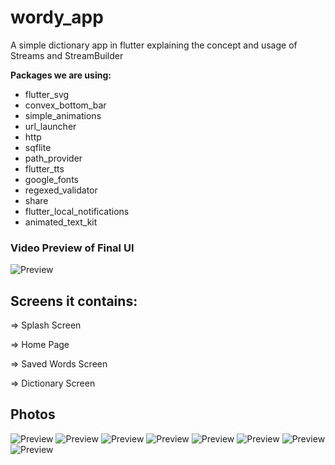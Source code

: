 # wordy_app

A simple dictionary app in flutter explaining the concept and usage of Streams and StreamBuilder

**Packages we are using:**

- flutter_svg
- convex_bottom_bar
- simple_animations
- url_launcher
- http
- sqflite
- path_provider
- flutter_tts
- google_fonts
- regexed_validator
- share
- flutter_local_notifications
- animated_text_kit


### Video Preview of Final UI

![Preview](https://github.com/YunusEmreAlps/Flutter_Wordy_App/blob/master/wordy_app/ss/wordy.gif)

## Screens it contains:

=> Splash Screen

=> Home Page

=> Saved Words Screen

=> Dictionary Screen


## Photos
![Preview](https://github.com/YunusEmreAlps/Flutter_Wordy_App/blob/master/wordy_app/ss/1.jpg)
![Preview](https://github.com/YunusEmreAlps/Flutter_Wordy_App/blob/master/wordy_app/ss/2.jpg)
![Preview](https://github.com/YunusEmreAlps/Flutter_Wordy_App/blob/master/wordy_app/ss/3.jpg)
![Preview](https://github.com/YunusEmreAlps/Flutter_Wordy_App/blob/master/wordy_app/ss/4.jpg)
![Preview](https://github.com/YunusEmreAlps/Flutter_Wordy_App/blob/master/wordy_app/ss/5.jpg)
![Preview](https://github.com/YunusEmreAlps/Flutter_Wordy_App/blob/master/wordy_app/ss/6.jpg)
![Preview](https://github.com/YunusEmreAlps/Flutter_Wordy_App/blob/master/wordy_app/ss/7.jpg)
![Preview](https://github.com/YunusEmreAlps/Flutter_Wordy_App/blob/master/wordy_app/ss/8.jpg)